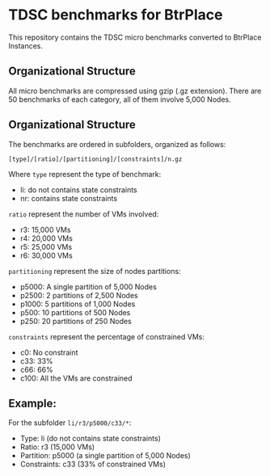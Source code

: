 TDSC benchmarks for BtrPlace
============================

This repository contains the TDSC micro benchmarks converted to BtrPlace Instances.

Organizational Structure
------------------------

All micro benchmarks are compressed using gzip (.gz extension).
There are 50 benchmarks of each category, all of them involve 5,000 Nodes.

Organizational Structure
------------------------

The benchmarks are ordered in subfolders, organized as follows:

	[type]/[ratio]/[partitioning]/[constraints]/n.gz

Where `type` represent the type of benchmark:
* li: do not contains state constraints
* nr: contains state constraints

`ratio` represent the number of VMs involved:
* r3: 15,000 VMs
* r4: 20,000 VMs
* r5: 25,000 VMs
* r6: 30,000 VMs

`partitioning` represent the size of nodes partitions:
* p5000: A single partition of 5,000 Nodes
* p2500: 2 partitions of 2,500 Nodes
* p1000: 5 partitions of 1,000 Nodes
* p500: 10 partitions of 500 Nodes
* p250: 20 partitions of 250 Nodes

`constraints` represent the percentage of constrained VMs:
* c0: No constraint
* c33: 33%
* c66: 66%
* c100: All the VMs are constrained

Example:
--------

For the subfolder `li/r3/p5000/c33/*`:

* Type: li (do not contains state constraints)
* Ratio: r3 (15,000 VMs)
* Partition: p5000 (a single partition of 5,000 Nodes)
* Constraints: c33 (33% of constrained VMs)
